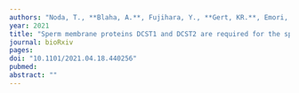 ```yaml
---
authors: "Noda, T., **Blaha, A.**, Fujihara, Y., **Gert, KR.**, Emori, C., **Deneke, VE.**, Oura, S., **Berent, S.**, Kodani, M., **Panser, K., Cabrera-Quio, LE., Pauli, A.#**, Ikawa. M.#"
year: 2021
title: "Sperm membrane proteins DCST1 and DCST2 are required for the sperm-egg fusion process in mice and fish"
journal: bioRxiv
pages: 
doi: "10.1101/2021.04.18.440256"
pubmed: 
abstract: ""
---
```

